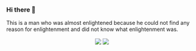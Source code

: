 ### Hi there 👋

This is a man who was almost enlightened because he could not find any reason for enlightenment and did not know what enlightenment was.

<p align="center">
<img align="center"  src="https://github-readme-stats.vercel.app/api?username=pzxy&theme=transparent&show_icons=true&hide_border=true&hide_title=true&hide_rank=true&hide=issues&disable_animations=true"/>
<img align="center" src="https://github-readme-stats.vercel.app/api/top-langs/?username=pzxy&theme=transparent&hide_border=true&layout=compact&langs_count=4&hide=javascript,html,css" />
<!-- <br/>
<img  src="https://skillicons.dev/icons?i=golang,cpp,rust,java,docker,mysql&theme=light" /> -->
</p>

